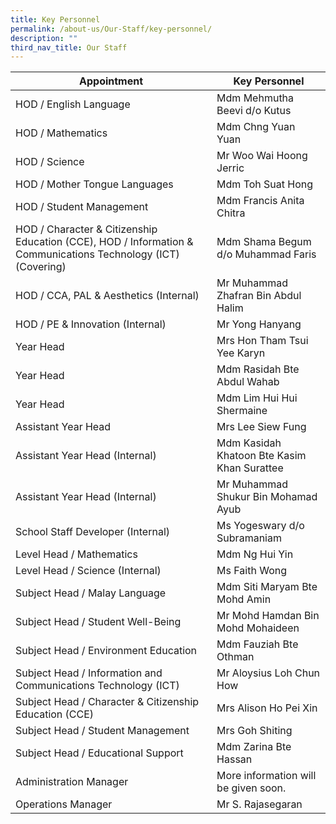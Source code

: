 ```yaml
---
title: Key Personnel
permalink: /about-us/Our-Staff/key-personnel/
description: ""
third_nav_title: Our Staff
---
```

| Appointment | Key Personnel | 
| -------- | -------- | 
| HOD / English Language | Mdm Mehmutha Beevi d/o Kutus | 
| HOD / Mathematics | Mdm Chng Yuan Yuan | 
| HOD / Science | Mr Woo Wai Hoong Jerric | 
| HOD / Mother Tongue Languages | Mdm Toh Suat Hong |
| HOD / Student Management | Mdm Francis Anita Chitra |
| HOD / Character & Citizenship Education (CCE), HOD / Information & Communications Technology (ICT) (Covering) | Mdm Shama Begum d/o Muhammad Faris | 
| HOD / CCA, PAL & Aesthetics (Internal) | Mr Muhammad Zhafran Bin Abdul Halim | 
| HOD / PE & Innovation (Internal) | Mr Yong Hanyang | 
| Year Head | Mrs Hon Tham Tsui Yee Karyn |
| Year Head | Mdm Rasidah Bte Abdul Wahab |
| Year Head | Mdm Lim Hui Hui Shermaine |
| Assistant Year Head | Mrs Lee Siew Fung |
| Assistant Year Head (Internal) | Mdm Kasidah Khatoon Bte Kasim Khan Surattee |
| Assistant Year Head (Internal) | Mr Muhammad Shukur Bin Mohamad Ayub |
| School Staff Developer (Internal) | Ms Yogeswary d/o Subramaniam |
| Level Head / Mathematics | Mdm Ng Hui Yin |
| Level Head / Science (Internal) | Ms Faith Wong |
| Subject Head / Malay Language | Mdm Siti Maryam Bte Mohd Amin |
| Subject Head / Student Well-Being | Mr Mohd Hamdan Bin Mohd Mohaideen |
| Subject Head / Environment Education | Mdm Fauziah Bte Othman |
| Subject Head / Information and Communications Technology (ICT) | Mr Aloysius Loh Chun How |
| Subject Head / Character & Citizenship Education (CCE) | Mrs Alison Ho Pei Xin |
| Subject Head / Student Management | Mrs Goh Shiting |
| Subject Head / Educational Support | Mdm Zarina Bte Hassan |
| Administration Manager | More information will be given soon. |
| Operations Manager | Mr S. Rajasegaran |